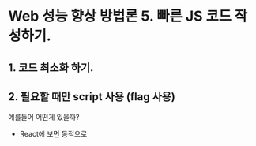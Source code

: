 # Web 성능 향상 방법론 5. 빠른 JS 코드 작성하기.

## 1. 코드 최소화 하기.

## 2. 필요할 때만 script 사용 (flag 사용)

예를들어 어떤게 있을까?

- React에 보면 동적으로 <script> 를 넣을 수 있는 Helmet이라는 라이브러리가 있음.
- 종종 appendChild(script) 를 해주고 unmount 될 때 removeChild를 해주는 것도 이 경우인 것 같음.

## 3. DOM에 대한 접근 최소화.

기본적으로 DOM 요소에 대한 manipulate 는 매우 느리다. 

→ React는 가상 DOM을 사용하므로 속도를 개선 하였다.  [//](//f) 렌더링 측면.

### 4. 다수의 element를 찾을 때는 selector API 사용.

??? 왜그럴까

일단  getElementById  vs  querySeletor 에서는

![Web%20%E1%84%89%E1%85%A5%E1%86%BC%E1%84%82%E1%85%B3%E1%86%BC%20%E1%84%92%E1%85%A3%E1%86%BC%E1%84%89%E1%85%A1%E1%86%BC%20%E1%84%87%E1%85%A1%E1%86%BC%E1%84%87%E1%85%A5%E1%86%B8%E1%84%85%E1%85%A9%E1%86%AB%205%20%E1%84%88%E1%85%A1%E1%84%85%E1%85%B3%E1%86%AB%20JS%20%E1%84%8F%E1%85%A9%E1%84%83%E1%85%B3%20%E1%84%8C%E1%85%A1%E1%86%A8%E1%84%89%E1%85%A5%E1%86%BC%208acea798cfbd4eda990b64cdd872e941/Untitled.png](Web%20%E1%84%89%E1%85%A5%E1%86%BC%E1%84%82%E1%85%B3%E1%86%BC%20%E1%84%92%E1%85%A3%E1%86%BC%E1%84%89%E1%85%A1%E1%86%BC%20%E1%84%87%E1%85%A1%E1%86%BC%E1%84%87%E1%85%A5%E1%86%B8%E1%84%85%E1%85%A9%E1%86%AB%205%20%E1%84%88%E1%85%A1%E1%84%85%E1%85%B3%E1%86%AB%20JS%20%E1%84%8F%E1%85%A9%E1%84%83%E1%85%B3%20%E1%84%8C%E1%85%A1%E1%86%A8%E1%84%89%E1%85%A5%E1%86%BC%208acea798cfbd4eda990b64cdd872e941/Untitled.png)

getElementById가 1.2배 빠르다고 한다.

하지만, 여러 element 라는 가정이 있으니 여러번 DOM 에 접근하는 것 보다야 querySelectorAll 이 낫지 않을까.

### 5. 마크업 변경은 한 번에 할 것.

이것 또한 innerHTML 등 DOM 요소에 잦은 접근을 피하라는 뜻.

### 6. DOM의 크기를 작게 유지.

![Web%20%E1%84%89%E1%85%A5%E1%86%BC%E1%84%82%E1%85%B3%E1%86%BC%20%E1%84%92%E1%85%A3%E1%86%BC%E1%84%89%E1%85%A1%E1%86%BC%20%E1%84%87%E1%85%A1%E1%86%BC%E1%84%87%E1%85%A5%E1%86%B8%E1%84%85%E1%85%A9%E1%86%AB%205%20%E1%84%88%E1%85%A1%E1%84%85%E1%85%B3%E1%86%AB%20JS%20%E1%84%8F%E1%85%A9%E1%84%83%E1%85%B3%20%E1%84%8C%E1%85%A1%E1%86%A8%E1%84%89%E1%85%A5%E1%86%BC%208acea798cfbd4eda990b64cdd872e941/Untitled.png](Web%20%E1%84%89%E1%85%A5%E1%86%BC%E1%84%82%E1%85%B3%E1%86%BC%20%E1%84%92%E1%85%A3%E1%86%BC%E1%84%89%E1%85%A1%E1%86%BC%20%E1%84%87%E1%85%A1%E1%86%BC%E1%84%87%E1%85%A5%E1%86%B8%E1%84%85%E1%85%A9%E1%86%AB%205%20%E1%84%88%E1%85%A1%E1%84%85%E1%85%B3%E1%86%AB%20JS%20%E1%84%8F%E1%85%A9%E1%84%83%E1%85%B3%20%E1%84%8C%E1%85%A1%E1%86%A8%E1%84%89%E1%85%A5%E1%86%BC%208acea798cfbd4eda990b64cdd872e941/Untitled.png)

getElementById가 1.2배 빠르다고 한다.

하지만, 여러 element 라는 가정이 있으니 여러번 DOM 에 접근하는 것 보다야 querySelectorAll 이 낫지 않을까.

## 7. 내장 JSON 메소드 사용.

`JSON.parse`

`JSON.stringify`

- key : value 를 표현하는 방법.
1. 객체 리터럴 방식

    ```html
    const data = {
    	foo : 'foo',
      bar : 'bar',
    	...
    };
    ```

2. JSON 메소드 방식.

    ```html
    const data = JSON.parse('{"foo":"foo", "bar":"bar", ...}');
    ```

< SSR (서버 사이드 렌더링)을 하는 이유 > 

대부분 JavaScript 프로젝트, React 프로젝트 등은 객체로 이루어져있는데, 이 객체를 제공할 때 아주 많은 크기의 데이터, 속도가 소비된다.

서버 사이드 렌더링을 하면 로드 될 때 위의 객체들이 이미 처리가 끝난 상태. ⇒ 성능 향상

JS 리터럴 보다 JSON 이 빠를 수 있는 이유.

1. 읽고 분석 하기가 쉽다 (파싱이 쉽다)

    JSON 은 단지 토큰의 결합,
    객체는 숫자, 문자열, 불린, 배열, 객체 등...

2. 경우의 수가 적다 ( 파싱이 쉽다)

    JSON parse 시에 중괄호{  를 만났을 때. 
    1. 객체의 시작. 
    2. 잘못된 JSON
    둘 중 하나.

    But, 객체리터럴 에서는
    그냥 객체,
    객체 비구조화,
    화살표 함수,
    등 등 너무 많은 요소가 있을 수 있음.

    이 또한 1번과 같은 장점.

![Web%20%E1%84%89%E1%85%A5%E1%86%BC%E1%84%82%E1%85%B3%E1%86%BC%20%E1%84%92%E1%85%A3%E1%86%BC%E1%84%89%E1%85%A1%E1%86%BC%20%E1%84%87%E1%85%A1%E1%86%BC%E1%84%87%E1%85%A5%E1%86%B8%E1%84%85%E1%85%A9%E1%86%AB%205%20%E1%84%88%E1%85%A1%E1%84%85%E1%85%B3%E1%86%AB%20JS%20%E1%84%8F%E1%85%A9%E1%84%83%E1%85%B3%20%E1%84%8C%E1%85%A1%E1%86%A8%E1%84%89%E1%85%A5%E1%86%BC%208acea798cfbd4eda990b64cdd872e941/Untitled%201.png](Web%20%E1%84%89%E1%85%A5%E1%86%BC%E1%84%82%E1%85%B3%E1%86%BC%20%E1%84%92%E1%85%A3%E1%86%BC%E1%84%89%E1%85%A1%E1%86%BC%20%E1%84%87%E1%85%A1%E1%86%BC%E1%84%87%E1%85%A5%E1%86%B8%E1%84%85%E1%85%A9%E1%86%AB%205%20%E1%84%88%E1%85%A1%E1%84%85%E1%85%B3%E1%86%AB%20JS%20%E1%84%8F%E1%85%A9%E1%84%83%E1%85%B3%20%E1%84%8C%E1%85%A1%E1%86%A8%E1%84%89%E1%85%A5%E1%86%BC%208acea798cfbd4eda990b64cdd872e941/Untitled%201.png)